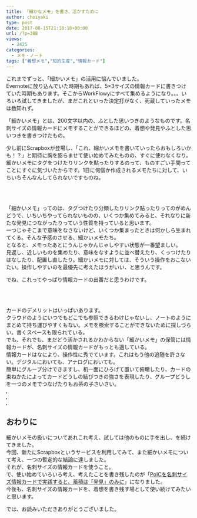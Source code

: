 ```yaml
---
title: 「細かなメモ」を書き、活かすために
author: choiyaki
type: post
date: 2017-08-15T21:18:10+00:00
url: /?p=388
views:
  - 2425
categories:
  - メモ・ノート
tags: ["着想メモ","知的生産","情報カード"]
---
```

これまでずっと、「細かいメモ」の活用に悩んでいました。  
Evernoteに放り込んでいた時期もあれば、5×3サイズの情報カードに書きつけていた時期もあります。そこからWorkFlowyにすべて集めるようになり。。。いろいろ試してきましたが、まだこれといった決定打がなく、死蔵していったメモは数知れず。

「細かいメモ」とは、200文字以内の、ふとした思いつきのようなものです。名刺サイズの情報カードにメモすることができるほどの、着想や発見やふとした思いつきを書きつけたもの。

少し前にScrapboxが登場し、「これ、細かいメモを書いていったらおもしろいかも！？」と期待に胸を膨らませて使い始めてみたものの、すぐに使わなくなり。  
細かいメモにタグをつけたりリンクを貼ったりするのって、ものすごい手間ってことにすぐに気づいたからです。1日に何個か作成されるメモたちに対して、いちいちそんなんしてられないですものね。

### 　

「細かいメモ」ってのは、タグつけたり分類したりリンク貼ったりってのがめんどうで、いちいちやってられないものの、いくつか集めてみると、それなりに新たな発見につながったりっていう性質を持っていると思います。  
一つじゃそこまで意味をなさないけど、いくつか集まったときは何かしら生まれてくる。そんな予感のさせる、細かいメモたち。  
となると、メモったあとにうんじゃかんじゃしやすい状態が一番望ましい。  
見返し、近しいものを集めたり、意味をなすように並べ替えたり、くっつけたりはなしたり、配置し直したり。細かいメモに対しては、そういう操作をおこないたい。操作しやすいのを最優先に考えたほうがいい、と思うんです。

でね、これってやっぱり情報カードの出番だと思うわけです。

### 　

カードのデメリットはいっぱいあります。  
クラウドのようにいつでもどこでも参照できるわけじゃないし、ノートのようにまとめて持ち運びやすくもない。メモを検索することができないために探しづらい。書くスペースも限られている。  
でも、それでも、まだどう活かされるかわからない「細かいメモ」の保管には情報カードが、名刺サイズの情報カードがもっとも適している。  
情報カードはなにより、操作性に秀でています。これはもう他の追随を許さない。デジタルにおいても、アナログにおいても。  
簡単にグループ分けできますし、机一面にひろげて置いて俯瞰したり、カードの束ねかたによってカードどうしの結びつきの強さを表現したり、グループどうしを一つのメモでつなげたりもお茶の子さいさい。

<a href="https://www.flickr.com/photos/57988299@N08/35773252753" target="_blank" rel="nofollow"><img src="https://i2.wp.com/farm5.static.flickr.com/4420/35773252753_6014e6178a.jpg?w=660" alt="" title="IMG_4883 by choiyaki, on Flickr" style="border: 1px solid black;" data-recalc-dims="1" /></a>

<a href="https://www.flickr.com/photos/57988299@N08/35773253533" target="_blank" rel="nofollow"><img src="https://i1.wp.com/farm5.static.flickr.com/4413/35773253533_ef9ccab9fa.jpg?w=660" alt="" title="IMG_4884 by choiyaki, on Flickr" style="border: 1px solid black;" data-recalc-dims="1" /></a>

<a href="https://www.flickr.com/photos/57988299@N08/36582715105" target="_blank" rel="nofollow"><img src="https://i2.wp.com/farm5.static.flickr.com/4399/36582715105_9ecf306f79.jpg?w=660" alt="" title="IMG_4885 by choiyaki, on Flickr" style="border: 1px solid black;" data-recalc-dims="1" /></a>

## おわりに

細かいメモの扱いについてあれこれ考え、試しては他のものに手を出し、を続けてきました。  
今回、新たにScrapboxというサービスを利用してみて、また細かいメモについて考え、一つの暫定的な結論に達しました。  
それが、名刺サイズの情報カードを使うこと。  
で、使い始めていろいろ考え、考えたことを書き残したのが「[PoICを名刺サイズ情報カードで実践すると、蓄積は「発見」のみに][1]」になりました。  
今後も、名刺サイズの情報カードを、着想を書き残す場として使い続けてみたいと思います。

では、お読みいただきありがとうございました。

 [1]: https://choiyaki.com/?p=367